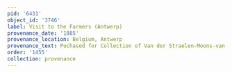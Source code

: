```yaml
---
pid: '6431'
object_id: '3746'
label: Visit to the Farmers (Antwerp)
provenance_date: '1885'
provenance_location: Belgium, Antwerp
provenance_text: Puchased for Collection of Van der Straelen-Moons-van Lerius
order: '1455'
collection: provenance
---
```

